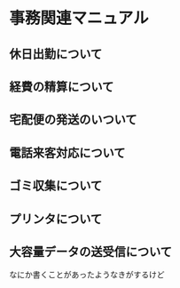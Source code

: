 # 事務関連マニュアル
## 休日出勤について
## 経費の精算について
## 宅配便の発送のいついて
## 電話来客対応について
## ゴミ収集について
## プリンタについて
## 大容量データの送受信について

なにか書くことがあったようなきがするけど